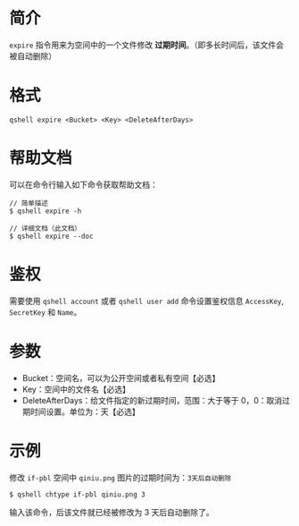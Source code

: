 # 简介
`expire` 指令用来为空间中的一个文件修改 **过期时间**。（即多长时间后，该文件会被自动删除）


# 格式
```
qshell expire <Bucket> <Key> <DeleteAfterDays>
```

# 帮助文档
可以在命令行输入如下命令获取帮助文档：
```
// 简单描述
$ qshell expire -h 

// 详细文档（此文档）
$ qshell expire --doc
```

# 鉴权
需要使用 `qshell account` 或者 `qshell user add` 命令设置鉴权信息 `AccessKey`, `SecretKey` 和 `Name`。

# 参数
- Bucket：空间名，可以为公开空间或者私有空间【必选】
- Key：空间中的文件名【必选】
- DeleteAfterDays：给文件指定的新过期时间，范围：大于等于 0，0：取消过期时间设置。单位为：天【必选】

# 示例
修改 `if-pbl` 空间中 `qiniu.png` 图片的过期时间为：`3天后自动删除`
```
$ qshell chtype if-pbl qiniu.png 3
```
输入该命令，后该文件就已经被修改为 3 天后自动删除了。
